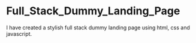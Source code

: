 # Full_Stack_Dummy_Landing_Page
I have created a stylish full stack dummy landing page using html, css and javascript.
